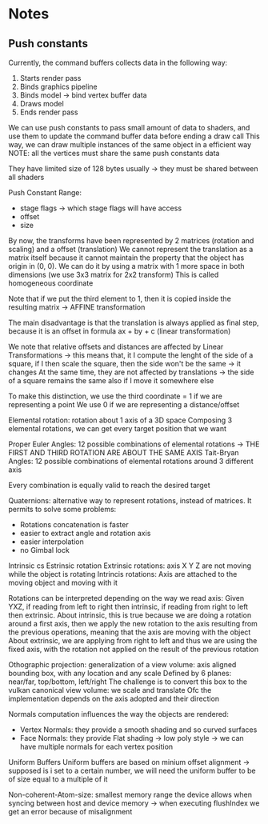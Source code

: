 #  Notes

## Push constants

Currently, the command buffers collects data in the following way:
1. Starts render pass
2. Binds graphics pipeline
3. Binds model -> bind vertex buffer data
4. Draws model
5. Ends render pass

We can use push constants to pass small amount of data to shaders, and use them to update the command buffer data before ending a draw call
This way, we can draw multiple instances of the same object in a efficient way
NOTE: all the vertices must share the same push constants data

They have limited size of 128 bytes usually -> they must be shared between all shaders

Push Constant Range:
- stage flags -> which stage flags will have access
- offset
- size


By now, the transforms have been represented by 2 matrices (rotation and scaling) and a offset (translation)
We cannot represent the translation as a matrix itself because it cannot maintain the property that the
object has origin in (0, 0). We can do it by using a matrix with 1 more space in both dimensions (we use 3x3 matrix for 2x2 transform)
This is called homogeneous coordinate

Note that if we put the third element to 1, then it is copied inside the resulting matrix -> AFFINE transformation

The main disadvantage is that the translation is always applied as final step, because it is an offset in formula ax + by + c (linear transformation)

We note that relative offsets and distances are affected by Linear Transformations -> this means that, it I compute the lenght of the side of a square,
if I then scale the square, then the side won't be the same -> it changes
At the same time, they are not affected by translations -> the side of a square remains the same also if I move it somewhere else

To make this distinction, we use the third coordinate = 1 if we are representing a point
We use 0 if we are representing a distance/offset

Elemental rotation: rotation about 1 axis of a 3D space
Composing 3 elemental rotations, we can get every target position that we want

Proper Euler Angles: 12 possible combinations of elemental rotations -> THE FIRST AND THIRD ROTATION ARE ABOUT THE SAME AXIS
Tait-Bryan Angles: 12 possible combinations of elemental rotations around 3 different axis

Every combination is equally valid to reach the desired target

Quaternions: alternative way to represent rotations, instead of matrices. It permits to solve some problems:
- Rotations concatenation is faster
- easier to extract angle and rotation axis
- easier interpolation
- no Gimbal lock

Intrinsic cs Estrinsic rotation
Extrinsic rotations: axis X Y Z are not moving while the object is rotating
Intrincis rotations: Axis are attached to the moving object and moving with it

Rotations can be interpreted depending on the way we read axis: 
Given YXZ, if reading from left to right then intrinsic, if reading from right to left then extrinsic.
About intrinsic, this is true because we are doing a rotation around a first axis, then we apply the new rotation to the axis
resulting from the previous operations, meaning that the axis are moving with the object
About extrinsic, we are applying from right to left and thus we are using the fixed axis, with the rotation not applied on the result of the previous rotation


Othographic projection: generalization of a view volume: axis aligned bounding box, with any location and any scale
Defined by 6 planes: near/far, top/bottom, left/right
The challenge is to convert this box to the vulkan canonical view volume: we scale and translate
Ofc the implementation depends on the axis adopted and their direction

Normals computation influences the way the objects are rendered:
- Vertex Normals: they provide a smooth shading and so curved surfaces
- Face Normals: they provide Flat shading -> low poly style -> we can have multiple normals for each vertex position

Uniform Buffers
Uniform buffers are based on minium offset alignment -> supposed is i set to a certain number, we will need the uniform buffer to be of size equal to a multiple of it

Non-coherent-Atom-size: smallest memory range the device allows when syncing between host and device memory -> when executing flushIndex we get an error because of misalignment
